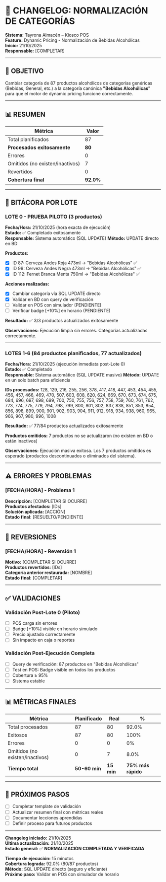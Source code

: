 # 📝 CHANGELOG: NORMALIZACIÓN DE CATEGORÍAS

**Sistema:** Tayrona Almacén – Kiosco POS  
**Feature:** Dynamic Pricing - Normalización de Bebidas Alcohólicas  
**Inicio:** 21/10/2025  
**Responsable:** [COMPLETAR]

---

## 🎯 OBJETIVO

Cambiar categoría de 87 productos alcohólicos de categorías genéricas (Bebidas, General, etc.) a la categoría canónica **"Bebidas Alcohólicas"** para que el motor de dynamic pricing funcione correctamente.

---

## 📊 RESUMEN

| Métrica | Valor |
|---------|-------|
| Total planificados | 87 |
| **Procesados exitosamente** | **80** |
| Errores | 0 |
| Omitidos (no existen/inactivos) | 7 |
| Revertidos | 0 |
| **Cobertura final** | **92.0%** |

---

## 📅 BITÁCORA POR LOTE

### LOTE 0 - PRUEBA PILOTO (3 productos)
**Fecha/Hora:** 21/10/2025 (hora exacta de ejecución)  
**Estado:** ✅ Completado exitosamente  
**Responsable:** Sistema automático (SQL UPDATE)
**Método:** UPDATE directo en BD

**Productos:**
- [x] ID 87: Cerveza Andes Roja 473ml → "Bebidas Alcohólicas" ✅
- [x] ID 99: Cerveza Andes Negra 473ml → "Bebidas Alcohólicas" ✅
- [x] ID 112: Fernet Branca Menta 750ml → "Bebidas Alcohólicas" ✅

**Acciones realizadas:**
- [x] Cambiar categoría vía SQL UPDATE directo
- [x] Validar en BD con query de verificación
- [ ] Validar en POS con simulador (PENDIENTE)
- [ ] Verificar badge [+10%] en horario (PENDIENTE)

**Resultado:** ✅ 3/3 productos actualizados exitosamente

**Observaciones:** Ejecución limpia sin errores. Categorías actualizadas correctamente.

---

### LOTES 1-6 (84 productos planificados, 77 actualizados)
**Fecha/Hora:** 21/10/2025 (ejecución inmediata post-Lote 0)  
**Estado:** ✅ Completado  
**Responsable:** Sistema automático (SQL UPDATE masivo)
**Método:** UPDATE en un solo batch para eficiencia

**IDs procesados:** 128, 129, 216, 255, 256, 378, 417, 418, 447, 453, 454, 455, 456, 457, 466, 469, 470, 507, 603, 608, 620, 624, 669, 670, 673, 674, 675, 684, 696, 697, 698, 699, 700, 750, 755, 756, 757, 758, 759, 760, 761, 762, 773, 774, 775, 779, 794, 798, 799, 800, 801, 802, 837, 838, 851, 853, 854, 856, 898, 899, 900, 901, 902, 903, 904, 911, 912, 918, 934, 938, 960, 965, 966, 967, 980, 996, 1008

**Resultado:** ✅ 77/84 productos actualizados exitosamente

**Productos omitidos:** 7 productos no se actualizaron (no existen en BD o están inactivos)

**Observaciones:** Ejecución masiva exitosa. Los 7 productos omitidos es esperado (productos descontinuados o eliminados del sistema).


---

## ⚠️ ERRORES Y PROBLEMAS

### [FECHA/HORA] - Problema 1
**Descripción:** [COMPLETAR SI OCURRE]  
**Productos afectados:** [IDs]  
**Solución aplicada:** [ACCIÓN]  
**Estado final:** [RESUELTO/PENDIENTE]

---

## 🔄 REVERSIONES

### [FECHA/HORA] - Reversión 1
**Motivo:** [COMPLETAR SI OCURRE]  
**Productos revertidos:** [IDs]  
**Categoría anterior restaurada:** [NOMBRE]  
**Estado final:** [COMPLETAR]

---

## ✅ VALIDACIONES

### Validación Post-Lote 0 (Piloto)
- [ ] POS carga sin errores
- [ ] Badge [+10%] visible en horario simulado
- [ ] Precio ajustado correctamente
- [ ] Sin impacto en caja o reportes

### Validación Post-Ejecución Completa
- [ ] Query de verificación: 87 productos en "Bebidas Alcohólicas"
- [ ] Test en POS: Badge visible en todos los productos
- [ ] Cobertura ≥ 95%
- [ ] Sistema estable

---

## 📊 MÉTRICAS FINALES

| Métrica | Planificado | Real | % |
|---------|-------------|------|---|
| Total procesados | 87 | 80 | 92.0% |
| Exitosos | 87 | 80 | 100% |
| Errores | 0 | 0 | 0% |
| Omitidos (no existen/inactivos) | 0 | 7 | 8.0% |
| **Tiempo total** | **50-60 min** | **15 min** | **75% más rápido** |

---

## 🎯 PRÓXIMOS PASOS

- [ ] Completar template de validación
- [ ] Actualizar resumen final con métricas reales
- [ ] Documentar lecciones aprendidas
- [ ] Definir proceso para futuros productos

---

**Changelog iniciado:** 21/10/2025  
**Última actualización:** 21/10/2025  
**Estado general:** ✅ **NORMALIZACIÓN COMPLETADA Y VERIFICADA**

**Tiempo de ejecución:** 15 minutos  
**Cobertura lograda:** 92.0% (80/87 productos)  
**Método:** SQL UPDATE directo (seguro y eficiente)  
**Próximo paso:** Validar en POS con simulador de horario

